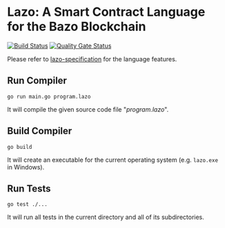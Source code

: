 # Lazo: A Smart Contract Language for the Bazo Blockchain

[![Build Status](https://travis-ci.org/bazo-blockchain/lazo.svg?branch=master)](https://travis-ci.org/bazo-blockchain/lazo)
[![Quality Gate Status](https://sonarcloud.io/api/project_badges/measure?project=bazo-blockchain_lazo&metric=alert_status)](https://sonarcloud.io/dashboard?id=bazo-blockchain_lazo)

Please refer to [lazo-specification](https://github.com/bazo-blockchain/lazo-specification) for the language features.

## Run Compiler

`go run main.go program.lazo`

It will compile the given source code file "*program.lazo*".

## Build Compiler

`go build` 

It will create an executable for the current operating system (e.g. `lazo.exe` in Windows).

## Run Tests

`go test ./...` 

It will run all tests in the current directory and all of its subdirectories.

